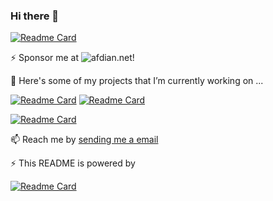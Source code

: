 ### Hi there 👋

[![Readme Card](https://github-readme-stats.vercel.app/api?username=Cubik65536&count_private=true&theme=blue-green&show_icons=true)](https://github.com/anuraghazra/github-readme-stats)

⚡️ Sponsor me at ![afdian.net](https://www.afdian.net/@cubik65536?tab=home)!

🔭 Here's some of my projects that I’m currently working on ...

[![Readme Card](https://github-readme-stats.vercel.app/api/pin/?username=LittleSkinCommspt&repo=commspt-bot&show_owner=true&theme=blue-green&show_icons=true)](https://github.com/LittleSkinCommspt/commspt-bot)
[![Readme Card](https://github-readme-stats.vercel.app/api/pin/?username=Cubik65536&repo=kukubot-doc&show_owner=true&theme=blue-green&show_icons=true)](https://github.com/Cubik65536/kukubot-doc)

[![Readme Card](https://github-readme-stats.vercel.app/api/pin/?username=LittleSkinChina&repo=manual&show_owner=true&theme=blue-green&show_icons=true)](https://github.com/LittleSkinChina/manual)

📫 Reach me by [sending me a email](mailto:cubik65536@cubik65536.top)

⚡ This README is powered by

[![Readme Card](https://github-readme-stats.vercel.app/api/pin/?username=anuraghazra&repo=github-readme-stats&show_owner=true&theme=blue-green&show_icons=true)](https://github.com/anuraghazra/github-readme-stats)


<!--
**Cubik65536/Cubik65536** is a ✨ _special_ ✨ repository because its `README.md` (this file) appears on your GitHub profile.

Here are some ideas to get you started:

- 🔭 I’m currently working on ...
- 🌱 I’m currently learning ...
- 👯 I’m looking to collaborate on ...
- 🤔 I’m looking for help with ...
- 💬 Ask me about ...
- 📫 How to reach me: ...
- 😄 Pronouns: ...
- ⚡ Fun fact: ...
-->
